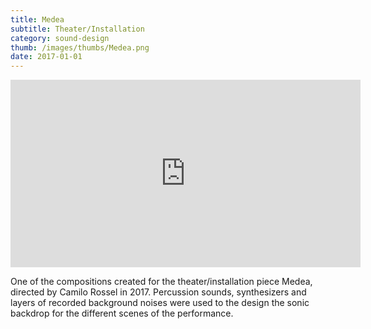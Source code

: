 ```yaml
---
title: Medea
subtitle: Theater/Installation
category: sound-design
thumb: /images/thumbs/Medea.png
date: 2017-01-01
---
```


<iframe width="560" height="300" scrolling="no" frameborder="no" allow="autoplay" src="https://w.soundcloud.com/player/?url=https%3A//api.soundcloud.com/tracks/530608704&color=%23ff5500&auto_play=false&hide_related=false&show_comments=true&show_user=true&show_reposts=false&show_teaser=true&visual=true"></iframe>

One of the compositions created for the theater/installation piece Medea, directed by Camilo Rossel in 2017. Percussion sounds, synthesizers and layers of recorded background noises were used to the design the sonic backdrop for the different scenes of the performance.
